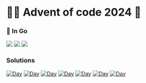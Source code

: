 # 🎅🏻 Advent of code 2024 🎄

### 🥏 In Go

![](https://img.shields.io/badge/day%20📅-8-blue)
![](https://img.shields.io/badge/stars%20⭐-13-yellow)
![](https://img.shields.io/badge/days%20completed-6-red)

### Solutions

[![Day](https://badgen.net/badge/01/%E2%98%85%E2%98%85/green)](day1/)
[![Day](https://badgen.net/badge/02/%E2%98%85%E2%98%85/green)](day2/)
[![Day](https://badgen.net/badge/03/%E2%98%85%E2%98%85/green)](day3/)
[![Day](https://badgen.net/badge/04/%E2%98%85%E2%98%85/green)](day4/)
[![Day](https://badgen.net/badge/05/%E2%98%85%E2%98%85/green)](day5/)
[![Day](https://badgen.net/badge/06/%E2%98%85/green)](day6/)
[![Day](https://badgen.net/badge/07/%E2%98%85%E2%98%85/green)](day7/)
